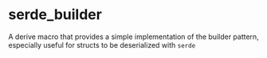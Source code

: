 # serde_builder
A derive macro that provides a simple implementation of the builder pattern, especially useful for structs to be deserialized with `serde`
